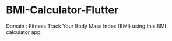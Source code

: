 # BMI-Calculator-Flutter
Domain : Fitness
Track Your Body Mass Index (BMI) using this BMI calculator app.
